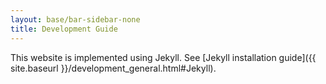 ```yaml
---
layout: base/bar-sidebar-none
title: Development Guide
---
```


This website is implemented using Jekyll. See [Jekyll installation guide]({{ site.baseurl }}/development_general.html#Jekyll).


